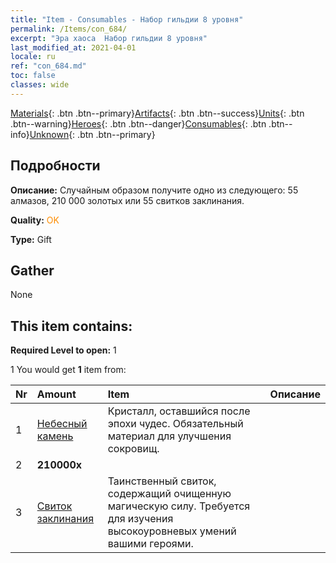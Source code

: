 ```yaml
---
title: "Item - Consumables - Набор гильдии 8 уровня"
permalink: /Items/con_684/
excerpt: "Эра хаоса  Набор гильдии 8 уровня"
last_modified_at: 2021-04-01
locale: ru
ref: "con_684.md"
toc: false
classes: wide
---
```

 [Materials](/ru/Items/){: .btn .btn--primary}[Artifacts](/ru/Items/Artifacts/){: .btn .btn--success}[Units](/ru/Items/Units/){: .btn .btn--warning}[Heroes](/ru/Items/Heroes/){: .btn .btn--danger}[Consumables](/ru/Items/Consumables/){: .btn .btn--info}[Unknown](/ru/Items/Unknown/){: .btn .btn--primary}

## Подробности
 **Описание:** Случайным образом получите одно из следующего: 55 алмазов, 210 000 золотых или 55 свитков заклинания.

 **Quality:** <span style="color: #FF8C00">OK</span>

 **Type:** Gift

## Gather

  None

## This item contains:

 **Required Level to open:** 1

 1 You would get **1** item  from:

  | Nr | Amount |     Item    | Описание |
  |:---|:-------|:------------|:-----------:|
  | 1 | [Небесный камень](/ru/Items/art_188/) | Кристалл, оставшийся после эпохи чудес. Обязательный материал для улучшения сокровищ. | 
  | 2 |  **210000x** | <i class="fas fa-coins"/> |  | 
  | 3 | [Свиток заклинания](/ru/Items/con_694/) | Таинственный свиток, содержащий очищенную магическую силу. Требуется для изучения высокоуровневых умений вашими героями. | 
